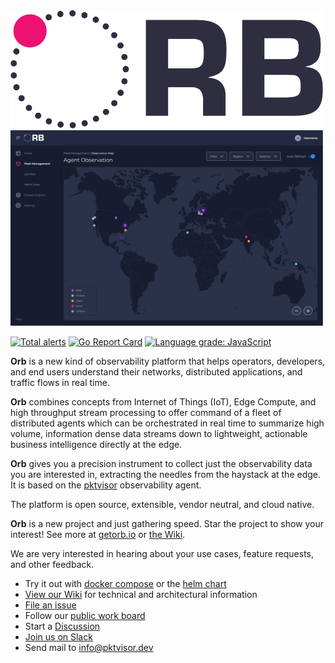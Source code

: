 <img src="docs/images/ORB-logo-black@3x.png" alt="Orb" width="500"/>
<img src="docs/images/OrbUIPreview.png" alt="Orb UI Preview" width="500"/>

[![Total alerts](https://img.shields.io/lgtm/alerts/g/ns1labs/orb.svg?logo=lgtm&logoWidth=18)](https://lgtm.com/projects/g/ns1labs/orb/alerts/)
[![Go Report Card](https://goreportcard.com/badge/github.com/ns1labs/orb)](https://goreportcard.com/report/github.com/ns1labs/orb)
[![Language grade: JavaScript](https://img.shields.io/lgtm/grade/javascript/g/ns1labs/orb.svg?logo=lgtm&logoWidth=18)](https://lgtm.com/projects/g/ns1labs/orb/context:javascript)

**Orb** is a new kind of observability platform that helps operators, developers, and end users understand their
networks, distributed applications, and traffic flows in real time.

**Orb** combines concepts from Internet of Things (IoT), Edge Compute, and high throughput stream processing to offer command
of a fleet of distributed agents which can be orchestrated in real time to summarize high volume, information dense data
streams down to lightweight, actionable business intelligence directly at the edge.

**Orb** gives you a precision instrument to collect just the observability data you are interested in, extracting the
needles from the haystack at the edge. It is based on the [pktvisor](https://github.com/ns1/pktvisor) observability
agent.

The platform is open source, extensible, vendor neutral, and cloud native.

**Orb** is a new project and just gathering speed. Star the project to show your interest! See more at [getorb.io](https://getorb.io) or [the Wiki](https://github.com/ns1labs/orb/wiki).

We are very interested in hearing about your use cases, feature requests, and other feedback.

* Try it out with [docker compose](docker/docker-compose.yml) or the [helm chart](https://github.com/ns1labs/orb-helm/tree/main/charts/orb)
* [View our Wiki](https://github.com/ns1labs/orb/wiki) for technical and architectural information
* [File an issue](https://github.com/ns1labs/orb/issues/new)
* Follow our [public work board](https://github.com/ns1labs/orb/projects/2)
* Start a [Discussion](https://github.com/ns1labs/orb/discussions)
* [Join us on Slack](https://join.slack.com/t/ns1labs/shared_invite/zt-qqsm5cb4-9fsq1xa~R3h~nX6W0sJzmA)
* Send mail to [info@pktvisor.dev](mailto:info@pktvisor.dev)
